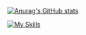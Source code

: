  [![Anurag's GitHub stats](https://github-readme-stats.vercel.app/api?username=Olwin1&count_private=true&hide=stars,prs,issues,contribs&theme=tokyonight)](https://github.com/anuraghazra/github-readme-stats) 


[![My Skills](https://skillicons.dev/icons?i=py,js,ts,html,css,java,react,blender,discord,bots,express,flask,git,godot,linux,postgres,redis,nodejs,dart,flutter,mongodb,postman,threejs)](https://skillicons.dev)

<!---
Work in progress 
--->
 
